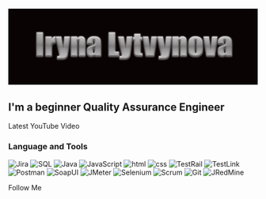 [![Header](https://github.com/Irynalytvynova/irynalytvynova/blob/main/assets/Iryna_logo.jpg)](https://www.linkedin.com/in/iryna-lytvynova-119778260/)

## I'm a beginner Quality Assurance Engineer

Latest YouTube Video

### Language and Tools
![Jira](https://img.shields.io/badge/-Jira-090909?style=for-the-badge&logo=Jira&logoColor=47C5FB)
![SQL](https://img.shields.io/badge/-SQL-090909?style=for-the-badge&logo=mysql&logoColor=00648B)
![Java](https://img.shields.io/badge/-Java-090909?style=for-the-badge&logo=JAVA&logoColor=47C5FB)
![JavaScript](https://img.shields.io/badge/-JavaScript-090909?style=for-the-badge&logo=JavaScript&logoColor=E9D54D)
![html](https://img.shields.io/badge/-html-090909?style=for-the-badge&logo=html&logoColor=47C5FB)
![css](https://img.shields.io/badge/-css-090909?style=for-the-badge&logo=scc&logoColor=47C5FB)
![TestRail](https://img.shields.io/badge/-TestRail-090909?style=for-the-badge)
![TestLink](https://img.shields.io/badge/-TestLink-090909?style=for-the-badge&logo=TestLink&logoColor=47C5FB)
![Postman](https://img.shields.io/badge/-Postman-090909?style=for-the-badge&logo=Postman&logoColor=F88C00)
![SoapUI](https://img.shields.io/badge/-SoapUI-090909?style=for-the-badge&logo=Soap&logoColor=47C5FB)
![JMeter](https://img.shields.io/badge/-JMeter-090909?style=for-the-badge&logo=jmeter&logoColor=47C5FB)
![Selenium](https://img.shields.io/badge/-Selenium-090909?style=for-the-badge&logo=Selenium&logoColor=gree)
![Scrum](https://img.shields.io/badge/-Scrum-090909?style=for-the-badge&logo=agile&logoColor=47C5FB)
![Git](https://img.shields.io/badge/-Git-090909?style=for-the-badge&logo=git&logoColor=red)
![JRedMine](https://img.shields.io/badge/-RedMine-090909?style=for-the-badge&logo=RedMine&logoColor=red)



Follow Me